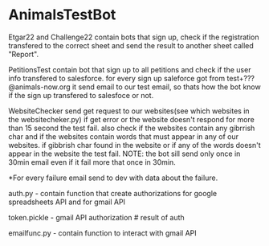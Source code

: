 # AnimalsTestBot

Etgar22 and Challenge22 contain bots that sign up, check if the registration transfered to the correct sheet and send the result to another sheet called "Report".

PetitionsTest contain bot that sign up to all petitions and check if the user info transfered to salesforce.
for every sign up saleforce got from test+???@animals-now.org it send email to our test email, so thats how the bot know if the sign up transfered to salesfoce or not.

WebsiteChecker send get request to our websites(see which websites in the websitecheker.py) if get error or the website doesn't respond for more than 15 second the test fail. also check if the websites contain any gibrrish char and if the websites contain words that must appear in any of our websites. if gibbrish char found in the website or if any of the words doesn't appear in the website the test fail. NOTE: the bot sill send only once in 30min email even if it fail more that once in 30min.

*For every failure email send to dev with data about the failure.

auth.py - contain function that create authorizations for google spreadsheets API and for gmail API

token.pickle - gmail API authorization  # result of auth

emailfunc.py - contain function to interact  with gmail API
